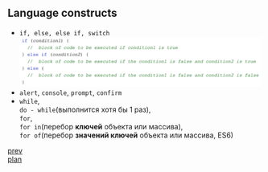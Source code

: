<h2>Language constructs</h2>

<ul>
<li>
<code>if, else, else if, switch</code>
<br/>
<img src="./media/07-1.png">
</li>
<li>
<code>alert</code>, <code>console</code>, <code>prompt</code>, <code>confirm</code>
</li>
<li>
<code>while</code>,
<br/>
<code>do - while</code>(выполнится хотя бы 1 раз),
<br/>
<code>for</code>,
<br/>
<code>for in</code>(перебор <strong>ключей</strong> объекта или массива),
<br/>
<code>for of</code>(перебор <strong>значений ключей</strong> объекта или массива, ES6)
</li>
</ul>

<a href="06.md">prev</a>
<br/>
<a href="00.md">plan</a>
